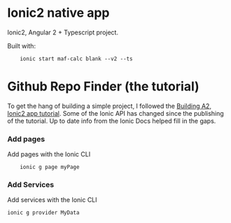 # Ionic2 native app
Ionic2, Angular 2 + Typescript project.

Built with:
```
    ionic start maf-calc blank --v2 --ts
```

# Github Repo Finder (the tutorial)
To get the hang of building a simple project, I followed the [Building A2, Ionic2 app tutorial](http://gonehybrid.com/build-your-first-mobile-app-with-ionic-2-angular-2-part-5/). Some of the Ionic API has changed since the publishing of the tutorial. Up to date info from the Ionic Docs helped fill in the gaps.

### Add pages
Add pages with the Ionic CLI
```
    ionic g page myPage
```

### Add Services
Add services with the Ionic CLI
```
ionic g provider MyData
```


